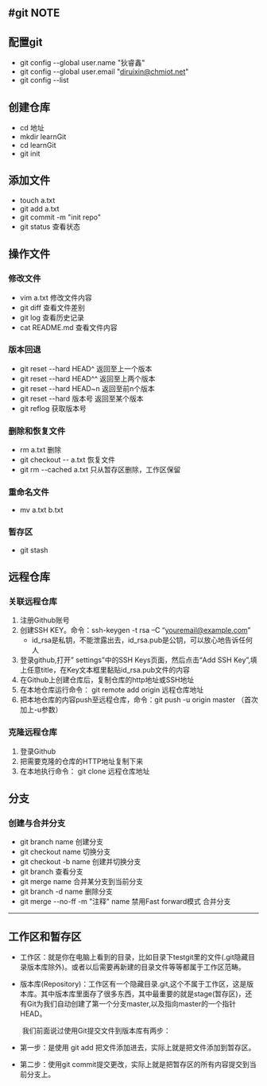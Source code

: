 #git NOTE
---

## 配置git
- git config --global user.name "狄睿鑫"
- git config --global user.email "diruixin@chmiot.net"
- git config --list

## 创建仓库
- cd 地址
- mkdir learnGit
- cd learnGit
- git init  

## 添加文件
- touch a.txt  
- git add a.txt  
- git commit -m "init repo"  
- git status 查看状态


## 操作文件
### 修改文件
- vim a.txt 修改文件内容
- git diff 查看文件差别
- git log 查看历史记录
- cat README.md  查看文件内容

### 版本回退
- git reset --hard HEAD^  返回至上一个版本
- git reset --hard HEAD^^ 返回至上两个版本
- git reset --hard HEAD~n 返回至前n个版本
- git reset --hard 版本号  返回至某个版本
- git reflog 获取版本号

### 删除和恢复文件
- rm a.txt  删除
- git checkout -- a.txt 恢复文件
- git rm --cached a.txt 只从暂存区删除，工作区保留

### 重命名文件
- mv a.txt b.txt

### 暂存区
- git stash

## 远程仓库
### 关联远程仓库
1. 注册Github账号
2. 创建SSH KEY。命令：ssh-keygen  -t rsa –C “youremail@example.com”
	- id_rsa是私钥，不能泄露出去，id_rsa.pub是公钥，可以放心地告诉任何人
3. 登录github,打开” settings”中的SSH Keys页面，然后点击“Add SSH Key”,填上任意title，在Key文本框里黏贴id_rsa.pub文件的内容
4. 在Github上创建仓库后，复制仓库的http地址或SSH地址
5. 在本地仓库运行命令： git remote add origin 远程仓库地址
6. 把本地仓库的内容push至远程仓库，命令：git push -u origin master （首次加上-u参数）

### 克隆远程仓库
1. 登录Github
2. 把需要克隆的仓库的HTTP地址复制下来
3. 在本地执行命令： git clone 远程仓库地址

## 分支
### 创建与合并分支
- git branch name 创建分支
- git checkout name 切换分支
- git checkout -b name 创建并切换分支
- git branch 查看分支
- git merge name 合并某分支到当前分支
- git branch -d name 删除分支
- git merge --no-ff -m "注释" name  禁用Fast forward模式 合并分支



----------

## 工作区和暂存区
- 工作区：就是你在电脑上看到的目录，比如目录下testgit里的文件(.git隐藏目录版本库除外)。或者以后需要再新建的目录文件等等都属于工作区范畴。

- 版本库(Repository)：工作区有一个隐藏目录.git,这个不属于工作区，这是版本库。其中版本库里面存了很多东西，其中最重要的就是stage(暂存区)，还有Git为我们自动创建了第一个分支master,以及指向master的一个指针HEAD。

　　我们前面说过使用Git提交文件到版本库有两步：

- 第一步：是使用 git add 把文件添加进去，实际上就是把文件添加到暂存区。

- 第二步：使用git commit提交更改，实际上就是把暂存区的所有内容提交到当前分支上。	

